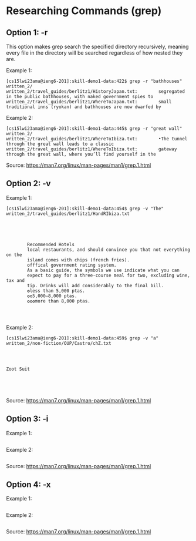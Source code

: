 # Researching Commands (grep)  
## Option 1: -r  
  
This option makes grep search the specified directory recursively, meaning every file in the directory will be searched regardless of how nested they are.  
  
Example 1:   
```
[cs15lwi23ama@ieng6-201]:skill-demo1-data:422$ grep -r "bathhouses" written_2/
written_2/travel_guides/berlitz1/HistoryJapan.txt:        segregated in the public bathhouses, with naked government spies to
written_2/travel_guides/berlitz1/WhereToJapan.txt:        small traditional inns (ryokan) and bathhouses are now dwarfed by
```

Example 2:  
```
[cs15lwi23ama@ieng6-201]:skill-demo1-data:445$ grep -r "great wall" written_2/
written_2/travel_guides/berlitz1/WhereToIbiza.txt:        •The tunnel through the great wall leads to a classic
written_2/travel_guides/berlitz1/WhereToIbiza.txt:        gateway through the great wall, where you’ll find yourself in the
```  

Source: https://man7.org/linux/man-pages/man1/grep.1.html    
  
## Option 2: -v  
  
Example 1:   
```
[cs15lwi23ama@ieng6-201]:skill-demo1-data:454$ grep -v "The" written_2/travel_guides/berlitz1/HandRIbiza.txt





        Recommended Hotels
        local restaurants, and should convince you that not everything on the
        island comes with chips (french fries).
        offfical government rating system.
        As a basic guide, the symbols we use indicate what you can
        expect to pay for a three-course meal for two, excluding wine, tax and
        tip. Drinks will add considerably to the final bill.
        ✪less than 5,000 ptas.
        ✪✪5,000–8,000 ptas.
        ✪✪✪more than 8,000 ptas.




```

  
Example 2:   
```
[cs15lwi23ama@ieng6-201]:skill-demo1-data:459$ grep -v "a" written_2/non-fiction/OUP/Castro/chZ.txt




Zoot Suit





```

  
Source: https://man7.org/linux/man-pages/man1/grep.1.html  

## Option 3: -i  
  
Example 1:   
```

```
  
Example 2:   
```

```

  
Source: https://man7.org/linux/man-pages/man1/grep.1.html  
  
## Option 4: -x  
  
Example 1:   
```

```
  
Example 2:   
```

```

  
Source: https://man7.org/linux/man-pages/man1/grep.1.html  
